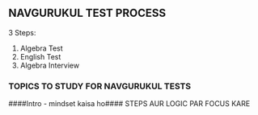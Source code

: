 ## NAVGURUKUL TEST PROCESS

 3 Steps: 
 1. Algebra Test 
 2. English Test
 3. Algebra Interview 

### TOPICS TO STUDY FOR NAVGURUKUL TESTS
 ####Intro - mindset kaisa ho####
   STEPS AUR LOGIC PAR FOCUS KARE




